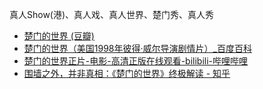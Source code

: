 真人Show(港)、真人戏、真人世界、楚门秀、真人秀
- [楚门的世界 (豆瓣)](https://movie.douban.com/subject/1292064/)
- [楚门的世界（美国1998年彼得·威尔导演剧情片）_百度百科](https://baike.baidu.com/item/%E6%A5%9A%E9%97%A8%E7%9A%84%E4%B8%96%E7%95%8C/2027215)
- [楚门的世界正片-电影-高清正版在线观看-bilibili-哔哩哔哩](https://www.bilibili.com/bangumi/play/ep250583)
- [围墙之外，并非真相：《楚门的世界》终极解读 - 知乎](https://zhuanlan.zhihu.com/p/19921272)
